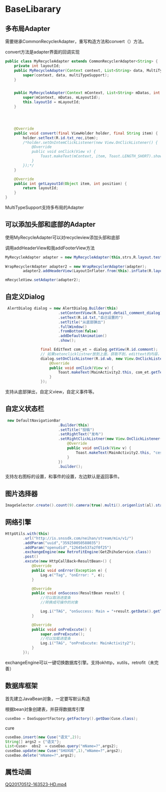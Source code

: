 # BaseLibarary

## 多布局Adapter

需要继承CommonRecyclerAdapter，重写构造方法和convert（）方法。

convert方法是adapter界面的回调实现

```Java
public class MyRecycleAdapter extends CommonRecyclerAdapter<String> {
	private int layoutId;
	public MyRecycleAdapter(Context context, List<String> data, MultiTypeSupport<String> multiTypeSupport) {
		super(context, data, multiTypeSupport);
	}


	public MyRecycleAdapter(Context mContext, List<String> mDatas, int mLayoutId) {
		super(mContext, mDatas, mLayoutId);
		this.layoutId = mLayoutId;
	}




	@Override
	public void convert(final ViewHolder holder, final String item) {
		holder.setText(R.id.txt_rec,item);
		/*holder.setOnIntemClickListener(new View.OnClickListener() {
			@Override
			public void onClick(View v) {
				Toast.makeText(mContext, item, Toast.LENGTH_SHORT).show();
			}
		});*/
	}

	@Override
	public int getLayoutId(Object item, int position) {
		return layoutId;
	}
}
```

MultiTypeSupport支持多布局的Adapter

## 可以添加头部和底部的Adapter

使用MyRecycleAdapter可以对recycleview添加头部和底部

调用addHeaderView和我addFooterView方法

```java
MyRecycleAdapter adapter = new MyRecycleAdapter(this,strs,R.layout.test_recycle);
		
WrapRecyclerAdapter adapter2 = new WrapRecyclerAdapter(adapter);
		adapter2.addHeaderView(LayoutInflater.from(this).inflate(R.layout.head_view,null,false));

mRecycleView.setAdapter(adapter2);
```

## 自定义Dialog

```java
 AlertDialog dialog = new AlertDialog.Builder(this)
                        .setContentView(R.layout.detail_comment_dialog)
                        .setText(R.id.txt,"自己设置的")
                        .setTitle("从底部弹出")
                        .fullWindow()
                        .fromBottom(false)
                        .addDefaultAnimation()
                        .show();

                final EditText com_et = dialog.getView(R.id.commont);
                // 如果setonclicklistner放到上面，获取不到，edittext的内容，以后可能会操作一些特殊的，比如listview  recyclelistview等，只能通过getview方法得到
                dialog.setOnClickListner(R.id.wb, new View.OnClickListener() {
                    @Override
                    public void onClick(View v) {
                        Toast.makeText(MainActivity2.this, com_et.getText().toString(), Toast.LENGTH_SHORT).show();
                    }
                });
```

支持从底部弹出，自定义view，自定义事件等。

## 自定义状态栏

```java
 new DefaultNavigationBar
                        .Builder(this)
                        .setTitle("投稿")
                        .setRightText("发布")
                        .setRightClickListner(new View.OnClickListener() {
                            @Override
                            public void onClick(View v) {
                                Toast.makeText(MainActivity2.this, "ceshi", Toast.LENGTH_SHORT).show();
                            }
                        })
                        .builder();
```

支持左右图标的设置，和事件的设置，左边默认是返回事件。



## 图片选择器

```java
ImageSelector.create().count(9).camera(true).multi().origenlist(al).start(TestActivity.this,1);
```

## 网络引擎

```java
HttpUtils.with(this)
        .url("http://is.snssdk.com/neihan/stream/mix/v1/")
        .addParam("uuid","359250050588035")
        .addParam("openudid","12645e537a2f0f25")
        .exchangeEngine(new RetrofitEngine(GetZhihuService.class))
        .post()
        .excute(new HttpCallBack<ResultBean>() {
            @Override
            public void onError(Exception e) {
                Log.e("Tag", "onError: ", e);
            }

            @Override
            public void onSuccess(ResultBean result) {
                //可以取消进度条
                //转换成可操作的对象

                Log.i("TAG", "onSuccess: Main = "+result.getData().getTip() );
            }

            @Override
            public void onPreExcute() {
                super.onPreExcute();
                //可以加载进度条
                Log.i("TAG", "onPreExcute: MainActivity2");
            }
        });
```

exchangeEngine可以一键切换数据库引擎。支持okhttp，xutils，retrofit（未完善）

## 数据库框架

首先建立JavaBean对象，一定要写默认构造

根据bean对象创建表，并获得数据库引擎

```java
cuseDao = DaoSupportFactory.getFactory().getDao(Cuse.class);
```

cure

```java
cuseDao.insert(new Cuse("语文",2));
String[] args2 = {"语文"};
List<Cuse>  obs2  = cuseDao.query("mName=?",args2);
cuseDao.update(new Cuse("SHUXUE",1),"mName=?",args2);
cuseDao.delete("mName=?",args2);
```

## 属性动画

[QQ20170512-163523-HD.mp4](../../Library/Containers/FN2V63AD2J.com.tencent.ScreenCapture2/Data/Downloads/QQ20170512-163523-HD.mp4)